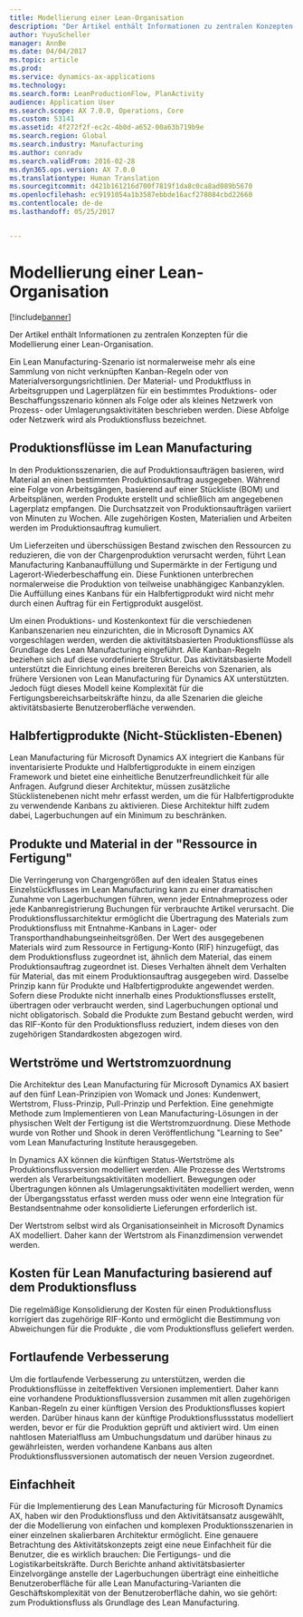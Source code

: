 ```yaml
---
title: Modellierung einer Lean-Organisation
description: "Der Artikel enthält Informationen zu zentralen Konzepten für die Modellierung einer Lean-Organisation."
author: YuyuScheller
manager: AnnBe
ms.date: 04/04/2017
ms.topic: article
ms.prod: 
ms.service: dynamics-ax-applications
ms.technology: 
ms.search.form: LeanProductionFlow, PlanActivity
audience: Application User
ms.search.scope: AX 7.0.0, Operations, Core
ms.custom: 53141
ms.assetid: 4f272f2f-ec2c-4b0d-a652-00a63b719b9e
ms.search.region: Global
ms.search.industry: Manufacturing
ms.author: conradv
ms.search.validFrom: 2016-02-28
ms.dyn365.ops.version: AX 7.0.0
ms.translationtype: Human Translation
ms.sourcegitcommit: d421b161216d700f7819f1da8c0ca8ad089b5670
ms.openlocfilehash: ec9191054a1b3587ebbde16acf278084cbd22660
ms.contentlocale: de-de
ms.lasthandoff: 05/25/2017


---
```


# <a name="modeling-a-lean-organization"></a>Modellierung einer Lean-Organisation

[!include[banner](../includes/banner.md)]


Der Artikel enthält Informationen zu zentralen Konzepten für die Modellierung einer Lean-Organisation. 

Ein Lean Manufacturing-Szenario ist normalerweise mehr als eine Sammlung von nicht verknüpften Kanban-Regeln oder von Materialversorgungsrichtlinien. Der Material- und Produktfluss in Arbeitsgruppen und Lagerplätzen für ein bestimmtes Produktions- oder Beschaffungsszenario können als Folge oder als kleines Netzwerk von Prozess- oder Umlagerungsaktivitäten beschrieben werden. Diese Abfolge oder Netzwerk wird als Produktionsfluss bezeichnet.

## <a name="production-flows-in-lean-manufacturing"></a>Produktionsflüsse im Lean Manufacturing
In den Produktionsszenarien, die auf Produktionsaufträgen basieren, wird Material an einen bestimmten Produktionsauftrag ausgegeben. Während eine Folge von Arbeitsgängen, basierend auf einer Stückliste (BOM) und Arbeitsplänen, werden Produkte erstellt und schließlich am angegebenen Lagerplatz empfangen. Die Durchsatzzeit von Produktionsaufträgen variiert von Minuten zu Wochen. Alle zugehörigen Kosten, Materialien und Arbeiten werden im Produktionsauftrag kumuliert. 

Um Lieferzeiten und überschüssigen Bestand zwischen den Ressourcen zu reduzieren, die von der Chargenproduktion verursacht werden, führt Lean Manufacturing Kanbanauffüllung und Supermärkte in der Fertigung und Lagerort-Wiederbeschaffung ein. Diese Funktionen unterbrechen normalerweise die Produktion von teilweise unabhängigec Kanbanzyklen. Die Auffüllung eines Kanbans für ein Halbfertigprodukt wird nicht mehr durch einen Auftrag für ein Fertigprodukt ausgelöst. 

Um einen Produktions- und Kostenkontext für die verschiedenen Kanbanszenarien neu einzurichten, die in Microsoft Dynamics AX vorgeschlagen werden, werden die aktivitätsbasierten Produktionsflüsse als Grundlage des Lean Manufacturing eingeführt. Alle Kanban-Regeln beziehen sich auf diese vordefinierte Struktur. Das aktivitätsbasierte Modell unterstützt die Einrichtung eines breiteren Bereichs von Szenarien, als frühere Versionen von Lean Manufacturing für Dynamics AX unterstützten. Jedoch fügt dieses Modell keine Komplexität für die Fertigungsbereichsarbeitskräfte hinzu, da alle Szenarien die gleiche aktivitätsbasierte Benutzeroberfläche verwenden.

## <a name="semi-finished-products-non-bom-levels"></a>Halbfertigprodukte (Nicht-Stücklisten-Ebenen)
Lean Manufacturing für Microsoft Dynamics AX integriert die Kanbans für inventarisierte Produkte und Halbfertigprodukte in einem einzigen Framework und bietet eine einheitliche Benutzerfreundlichkeit für alle Anfragen. Aufgrund dieser Architektur, müssen zusätzliche Stücklistenebenen nicht mehr erfasst werden, um die für Halbfertigprodukte zu verwendende Kanbans zu aktivieren. Diese Architektur hilft zudem dabei, Lagerbuchungen auf ein Minimum zu beschränken.

## <a name="products-and-material-in-work-in-progress"></a>Produkte und Material in der "Ressource in Fertigung"
Die Verringerung von Chargengrößen auf den idealen Status eines Einzelstückflusses im Lean Manufacturing kann zu einer dramatischen Zunahme von Lagerbuchungen führen, wenn jeder Entnahmeprozess oder jede Kanbanregistrierung Buchungen für verbrauchte Artikel verursacht. Die Produktionsflussarchitektur ermöglicht die Übertragung des Materials zum Produktionsfluss mit Entnahme-Kanbans in Lager- oder Transporthandhabungseinheitsgrößen. Der Wert des ausgegebenen Materials wird zum Ressource in Fertigung-Konto (RIF) hinzugefügt, das dem Produktionsfluss zugeordnet ist, ähnlich dem Material, das einem Produktionsauftrag zugeordnet ist. Dieses Verhalten ähnelt dem Verhalten für Material, das mit einem Produktionsauftrag ausgegeben wird. Dasselbe Prinzip kann für Produkte und Halbfertigprodukte angewendet werden. Sofern diese Produkte nicht innerhalb eines Produktionsflusses erstellt, übertragen oder verbraucht werden, sind Lagerbuchungen optional und nicht obligatorisch. Sobald die Produkte zum Bestand gebucht werden, wird das RIF-Konto für den Produktionsfluss reduziert, indem dieses von den zugehörigen Standardkosten abgezogen wird.

## <a name="value-streams-and-value-stream-mapping"></a>Wertströme und Wertstromzuordnung
Die Architektur des Lean Manufacturing für Microsoft Dynamics AX basiert auf den fünf Lean-Prinzipien von Womack und Jones: Kundenwert, Wertstrom, Fluss-Prinzip, Pull-Prinzip und Perfektion. Eine genehmigte Methode zum Implementieren von Lean Manufacturing-Lösungen in der physischen Welt der Fertigung ist die Wertstromzuordnung. Diese Methode wurde von Rother und Shook in deren Veröffentlichung "Learning to See" vom Lean Manufacturing Institute herausgegeben. 

In Dynamics AX können die künftigen Status-Wertströme als Produktionsflussversion modelliert werden. Alle Prozesse des Wertstroms werden als Verarbeitungsaktivitäten modelliert. Bewegungen oder Übertragungen können als Umlagerungsaktivitäten modelliert werden, wenn der Übergangsstatus erfasst werden muss oder wenn eine Integration für Bestandsentnahme oder konsolidierte Lieferungen erforderlich ist. 

Der Wertstrom selbst wird als Organisationseinheit in Microsoft Dynamics AX modelliert. Daher kann der Wertstrom als Finanzdimension verwendet werden.

## <a name="costing-for-lean-manufacturing-based-on-the-production-flow"></a>Kosten für Lean Manufacturing basierend auf dem Produktionsfluss
Die regelmäßige Konsolidierung der Kosten für einen Produktionsfluss korrigiert das zugehörige RIF-Konto und ermöglicht die Bestimmung von Abweichungen für die Produkte , die vom Produktionsfluss geliefert werden.

## <a name="continuous-improvement"></a>Fortlaufende Verbesserung
Um die fortlaufende Verbesserung zu unterstützen, werden die Produktionsflüsse in zeiteffektiven Versionen implementiert. Daher kann eine vorhandene Produktionsflussversion zusammen mit allen zugehörigen Kanban-Regeln zu einer künftigen Version des Produktionsflusses kopiert werden. Darüber hinaus kann der künftige Produktionsflussstatus modelliert werden, bevor er für die Produktion geprüft und aktiviert wird. Um einen nahtlosen Materialfluss am Umbuchungsdatum und darüber hinaus zu gewährleisten, werden vorhandene Kanbans aus alten Produktionsflussversionen automatisch der neuen Version zugeordnet.

## <a name="simplicity"></a>Einfachheit
Für die Implementierung des Lean Manufacturing für Microsoft Dynamics AX, haben wir den Produktionsfluss und den Aktivitätsansatz ausgewählt, der die Modellierung von einfachen und komplexen Produktionsszenarien in einer einzelnen skalierbaren Architektur ermöglicht. Eine genauere Betrachtung des Aktivitätskonzepts zeigt eine neue Einfachheit für die Benutzer, die es wirklich brauchen: Die Fertigungs- und die Logistikarbeitskräfte. Durch Berichte anhand aktivitätsbasierter Einzelvorgänge anstelle der Lagerbuchungen überträgt eine einheitliche Benutzeroberfläche für alle Lean Manufacturing-Varianten die Geschäftskomplexität von der Benutzeroberfläche dahin, wo sie gehört: zum Produktionsfluss als Grundlage des Lean Manufacturing.




